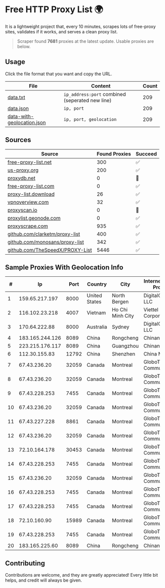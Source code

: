 
# Free HTTP Proxy List 🌍

It is a lightweight project that, every 10 minutes, scrapes lots of free-proxy sites, validates if it works, and serves a clean proxy list.


> Scraper found **7681** proxies at the latest update. Usable proxies are below.

## Usage

Click the file format that you want and copy the URL.


|File|Content|Count|
|----|-------|-----|
|[data.txt](https://raw.githubusercontent.com/themiralay/Proxy-List-World/master/data.txt)|`ip_address:port` combined (seperated new line)|209|
|[data.json](https://raw.githubusercontent.com/themiralay/Proxy-List-World/master/data.json)|`ip, port`|209|
|[data-with-geolocation.json](https://raw.githubusercontent.com/themiralay/Proxy-List-World/master/data-with-geolocation.json)|`ip, port, geolocation`|209|

## Sources

|Source|Found Proxies|Succeed|
|------|-------------|-------|
|[free-proxy-list.net](https://free-proxy-list.net)|300|✅|
|[us-proxy.org](https://www.us-proxy.org)|200|✅|
|[proxydb.net](http://proxydb.net)|0|🚫|
|[free-proxy-list.com](https://free-proxy-list.com/?page=&port=&type%5B%5D=http&type%5B%5D=https&up_time=0&search=Search)|0|✅|
|[proxy-list.download](https://www.proxy-list.download/HTTP)|26|✅|
|[vpnoverview.com](https://vpnoverview.com/privacy/anonymous-browsing/free-proxy-servers)|32|✅|
|[proxyscan.io](https://www.proxyscan.io)|0|🚫|
|[proxylist.geonode.com](https://proxylist.geonode.com/api/proxy-list?limit=300&page=1&sort_by=lastChecked&sort_type=desc&protocols=http,https)|0|✅|
|[proxyscrape.com](https://api.proxyscrape.com/v2/?request=displayproxies&protocol=http&timeout=10000&country=all&ssl=all&anonymity=all)|935|✅|
|[github.com/clarketm/proxy-list](https://raw.githubusercontent.com/clarketm/proxy-list/master/proxy-list-raw.txt)|400|✅|
|[github.com/monosans/proxy-list](https://raw.githubusercontent.com/monosans/proxy-list/main/proxies/http.txt)|342|✅|
|[github.com/TheSpeedX/PROXY-List](https://raw.githubusercontent.com/TheSpeedX/PROXY-List/master/http.txt)|5446|✅|


## Sample Proxies With Geolocation Info

|#|Ip|Port|Country|City|Internet Service Provider|
|-|--|----|-------|----|-------------------------|
|1|159.65.217.197|8000|United States|North Bergen|DigitalOcean, LLC|
|2|116.102.23.218|4007|Vietnam|Ho Chi Minh City|Viettel Corporation|
|3|170.64.222.88|8000|Australia|Sydney|DigitalOcean, LLC|
|4|183.165.244.126|8089|China|Rongcheng|Chinanet|
|5|223.215.176.117|8089|China|Guangzhou|Chinanet|
|6|112.30.155.83|12792|China|Shenzhen|China Mobile|
|7|67.43.236.20|32059|Canada|Montreal|GloboTech Communications|
|8|67.43.236.20|32059|Canada|Montreal|GloboTech Communications|
|9|67.43.228.253|7455|Canada|Montreal|GloboTech Communications|
|10|67.43.236.20|32059|Canada|Montreal|GloboTech Communications|
|11|67.43.227.228|8861|Canada|Montreal|GloboTech Communications|
|12|67.43.236.20|32059|Canada|Montreal|GloboTech Communications|
|13|72.10.164.178|30453|Canada|Montreal|GloboTech Communications|
|14|67.43.228.253|7455|Canada|Montreal|GloboTech Communications|
|15|67.43.236.20|32059|Canada|Montreal|GloboTech Communications|
|16|67.43.228.253|7455|Canada|Montreal|GloboTech Communications|
|17|67.43.228.253|7455|Canada|Montreal|GloboTech Communications|
|18|72.10.160.90|15989|Canada|Montreal|GloboTech Communications|
|19|67.43.228.253|7455|Canada|Montreal|GloboTech Communications|
|20|183.165.225.60|8089|China|Rongcheng|Chinanet|



## Contributing

Contributions are welcome, and they are greatly appreciated! Every
little bit helps, and credit will always be given.

